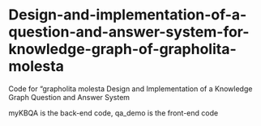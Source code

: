 # Design-and-implementation-of-a-question-and-answer-system-for-knowledge-graph-of-grapholita-molesta

Code for “grapholita molesta Design and Implementation of a Knowledge Graph Question and Answer System

myKBQA is the back-end code, qa_demo is the front-end code





